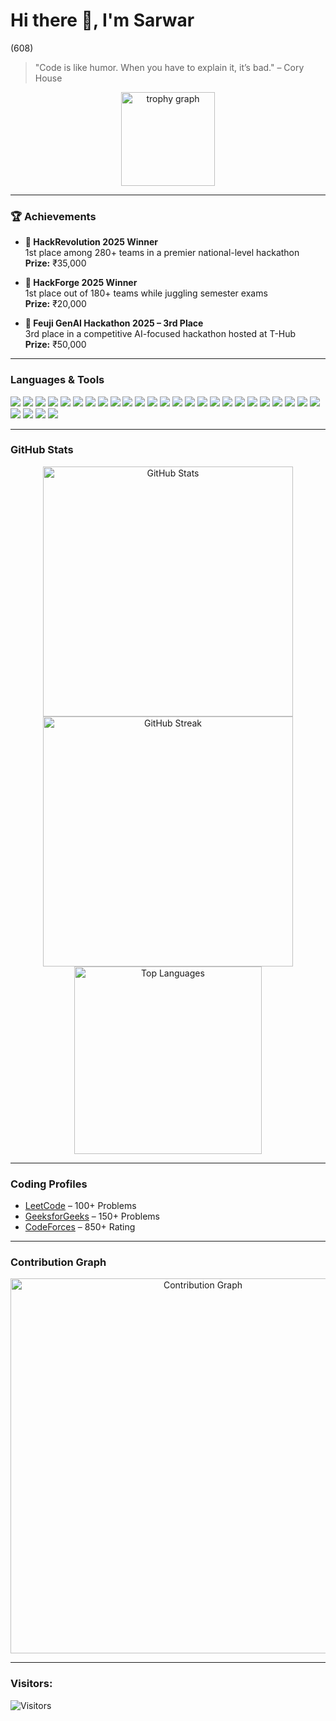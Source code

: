 # Hi there 👋, I'm Sarwar
(608)
> "Code is like humor. When you have to explain it, it’s bad." – Cory House

<div align="center">
  <img src="https://github-profile-trophy.vercel.app?username=mohfazam&theme=dracula&column=-1&row=1&margin-w=8&margin-h=8&no-bg=true&no-frame=true&order=4" height="150" alt="trophy graph" />
</div>

---

### 🏆 Achievements

- **🥇 HackRevolution 2025 Winner**  
  1st place among 280+ teams in a premier national-level hackathon  
  **Prize:** ₹35,000

- **🥇 HackForge 2025 Winner**  
  1st place out of 180+ teams while juggling semester exams  
  **Prize:** ₹20,000

- **🥉 Feuji GenAI Hackathon 2025 – 3rd Place**  
  3rd place in a competitive AI-focused hackathon hosted at T-Hub  
  **Prize:** ₹50,000


---

### Languages & Tools
<p align="left">
  <img src="https://img.shields.io/badge/HTML5-E34F26?style=for-the-badge&logo=html5&logoColor=white" />
  <img src="https://img.shields.io/badge/CSS3-1572B6?style=for-the-badge&logo=css3&logoColor=white" />
  <img src="https://img.shields.io/badge/JavaScript-F0DB4F?style=for-the-badge&logo=javascript&logoColor=black" />
  <img src="https://img.shields.io/badge/TypeScript-3178C6?style=for-the-badge&logo=typescript&logoColor=white" />
  <img src="https://img.shields.io/badge/React-61DAFB?style=for-the-badge&logo=react&logoColor=black" />
  <img src="https://img.shields.io/badge/Next.js-000000?style=for-the-badge&logo=nextdotjs&logoColor=white" />
  <img src="https://img.shields.io/badge/Tailwind%20CSS-38B2AC?style=for-the-badge&logo=tailwindcss&logoColor=white" />
  <img src="https://img.shields.io/badge/Node.js-339933?style=for-the-badge&logo=nodedotjs&logoColor=white" />
  <img src="https://img.shields.io/badge/Express.js-000000?style=for-the-badge&logo=express&logoColor=white" />
  <img src="https://img.shields.io/badge/FastAPI-009688?style=for-the-badge&logo=fastapi&logoColor=white" />
  <img src="https://img.shields.io/badge/Web3.js-F16822?style=for-the-badge&logo=web3dotjs&logoColor=white" />
  <img src="https://img.shields.io/badge/Recoil-3578E5?style=for-the-badge&logo=recoil&logoColor=white" />
  <img src="https://img.shields.io/badge/Zod-1A202C?style=for-the-badge&logo=Zod&logoColor=white" />
  <img src="https://img.shields.io/badge/PostgreSQL-336791?style=for-the-badge&logo=postgresql&logoColor=white" />
  <img src="https://img.shields.io/badge/Prisma-2D3748?style=for-the-badge&logo=prisma&logoColor=white" />
  <img src="https://img.shields.io/badge/MongoDB-47A248?style=for-the-badge&logo=mongodb&logoColor=white" />
  <img src="https://img.shields.io/badge/IPFS-65C2CB?style=for-the-badge&logo=ipfs&logoColor=white" />
  <img src="https://img.shields.io/badge/Filecoin-0090FF?style=for-the-badge&logo=filecoin&logoColor=white" />
  <img src="https://img.shields.io/badge/JWT-000000?style=for-the-badge&logo=jsonwebtokens&logoColor=white" />
  <img src="https://img.shields.io/badge/OAuth-00ADEF?style=for-the-badge&logo=oauth&logoColor=white" />
  <img src="https://img.shields.io/badge/WebSockets-010101?style=for-the-badge&logo=websocket&logoColor=white" />
  <img src="https://img.shields.io/badge/WebRTC-333333?style=for-the-badge&logo=webrtc&logoColor=white" />
  <img src="https://img.shields.io/badge/Git-F05032?style=for-the-badge&logo=git&logoColor=white" />
  <img src="https://img.shields.io/badge/GitHub-181717?style=for-the-badge&logo=github&logoColor=white" />
  <img src="https://img.shields.io/badge/Vercel-000000?style=for-the-badge&logo=vercel&logoColor=white" />
  <img src="https://img.shields.io/badge/Digital%20Ocean-0080FF?style=for-the-badge&logo=digitalocean&logoColor=white" />
  <img src="https://img.shields.io/badge/Neon-00D8FF?style=for-the-badge&logo=neon&logoColor=black" />
  <img src="https://img.shields.io/badge/Monorepo-FF6F61?style=for-the-badge&logo=monorepo&logoColor=white" />
  <img src="https://img.shields.io/badge/Turborepo-EF4444?style=for-the-badge&logo=turborepo&logoColor=white" />
</p>

---

### GitHub Stats
<div align="center">
  <img src="https://github-readme-stats.vercel.app/api?username=mohfazam&show_icons=true&theme=tokyonight" alt="GitHub Stats" width="400" />
  <img src="https://github-readme-streak-stats.herokuapp.com/?user=mohfazam&theme=tokyonight" alt="GitHub Streak" width="400" />
  <img src="https://github-readme-stats.vercel.app/api/top-langs/?username=mohfazam&layout=compact&theme=tokyonight" alt="Top Languages" width="300" />
</div>

---

### Coding Profiles
- [LeetCode](https://leetcode.com/Mohfazam) – 100+ Problems  
- [GeeksforGeeks](https://auth.geeksforgeeks.org/user/Mohfazam/profile) – 150+ Problems
- [CodeForces](https://codeforces.com/profile/mohfazam) – 850+ Rating  

---

### Contribution Graph
<p align="center">
  <img src="https://github-readme-activity-graph.vercel.app/graph?username=mohfazam&theme=tokyo-night" alt="Contribution Graph" width="600" />
</p>

---


### Visitors:
![Visitors](https://komarev.com/ghpvc/?username=mohfazam&label=PROFILE+VIEWS&style=flat-square&color=blue)

